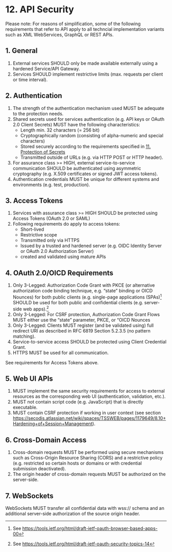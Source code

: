 # 12. API Security

Please note: For reasons of simplification, some of the following requirements that refer to API apply to all techncial implementation variants such as XML WebServices, GraphQL or REST APIs.

## 1. General

1. External services SHOULD only be made available externally using a hardened Service/API Gateway.
2. Services SHOULD implement restrictive limits (max. requests per client or time interval).

## 2. Authentication

1. The strength of the authentication mechanism used MUST be adequate to the protection needs.
2. Shared secrets used for services authentication (e.g. API keys or OAuth 2.0 Client Secrets) MUST have the following characteristics:
    - Length min. 32 characters (= 256 bit)
    - Cryptographically random (consisting of alpha-numeric and special characters)
    - Stored securely according to the requirements specified in [11. Protection of Secrets](../B_Implementation_Requirements/11_Secrets.md)
    - Transmitted outside of URLs (e.g. via HTTP POST or HTTP header). 
3. For assurance class >= HIGH, external service-to-service communication SHOULD be authenticated using asymmetric cryptography (e.g. X.509 certificates or signed JWT access tokens).
4. Authentication credentials MUST be unique for different systems and environments (e.g. test, production).

## 3. Access Tokens

1. Services with assurance class >= HIGH SHOULD be protected using Access Tokens (OAuth 2.0 or SAML) 
2. Following requirements do apply to access tokens:
    - Short-lived
    - Restrictive scope
    - Transmitted only via HTTPS
    - Issued by a trusted and hardened  server (e.g. OIDC Identity Server or OAuth 2.0 Authorization Server)
    - created and validated using mature APIs

## 4. OAuth 2.0/OICD Requirements
1. Only 3-Legged: Authorization Code Grant with PKCE (or alternative authorization code binding technique, e.g. “state” binding or OICD Nounces) for both public clients (e.g. single-page applications (SPAs)[^1] SHOULD be used for both public and confidential clients (e.g. server-side web apps).[^2]
2. Only 3-Legged: For CSRF protection, Authorization Code Grant Flows MUST either use the “state” parameter, PKCE, or “OICD Nounces
3. Only 3-Legged: Clients MUST register (and be validated using) full redirect URI as described in RFC 6819 Section 5.2.3.5 (no pattern matching).
4. Service-to-service access SHOULD be protected using Client Credential Grant.
5. HTTPS MUST be used for all communication.

See requirements for Access Tokens above.

## 5. Web UI APIs

1. MUST implement the same security requirements for access to external resources as the corresponding web UI (authentication, validation, etc.).
2. MUST not contain script code (e.g. JavaScript) that is directly executable.
3. MUST contain CSRF protection if working in user context (see section https://secodis.atlassian.net/wiki/spaces/TSSWEB/pages/1179649/8.10+Hardening+of+Session+Management).

## 6. Cross-Domain Access

1. Cross-domain requests MUST be performed using secure mechanisms such as Cross-Origin Resource Sharing (CORS) and a restrictive policy (e.g. restricted so certain hosts or domains or with credential submission deactivated).
2. The origin header of cross-domain requests MUST be authorized on the server-side.

## 7. WebSockets
WebSockets MUST transfer all confidential data with wss:// schema and an additional server-side authorization of the source origin header.

[^1]: See https://tools.ietf.org/html/draft-ietf-oauth-browser-based-apps-00
[^2]: See https://tools.ietf.org/html/draft-ietf-oauth-security-topics-14

